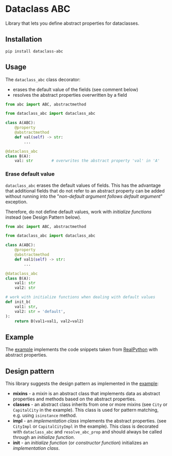 # Dataclass ABC

Library that lets you define abstract properties for dataclasses. 

## Installation

```pip install dataclass-abc```

## Usage

The `dataclass_abc` class decorator:

* erases the default value of the fields (see comment below)
* resolves the abstract properties overwritten by a field

``` python
from abc import ABC, abstractmethod

from dataclass_abc import dataclass_abc

class A(ABC):
    @property
    @abstractmethod
    def val(self) -> str:
        ...

@dataclass_abc
class B(A):
    val: str        # overwrites the abstract property 'val' in 'A'
```

### Erase default value

`dataclass_abc` erases the default values of fields. This has the advantage that
additional fields that do not refer to an abstract property can be added
without running into the "*non-default argument follows default argument*" 
exception.

Therefore, do not define default values, work with *initialize functions* 
instead (see Design Pattern below).

``` python
from abc import ABC, abstractmethod

from dataclass_abc import dataclass_abc

class A(ABC):
    @property
    @abstractmethod
    def val1(self) -> str:
        ...

@dataclass_abc
class B(A):
    val1: str
    val2: str

# work with initialize functions when dealing with default values
def init_b(
    val1: str,
    val2: str = 'default',
):
    return B(val1=val1, val2=val2)
```

## Example

The [example](https://github.com/MichaelSchneeberger/dataclass-abc/tree/master/example)
implements the code snippets taken from [RealPython](https://realpython.com/python-data-classes/)
 with abstract properties.

## Design pattern

This library suggests the design pattern as implemented in the 
[example](https://github.com/MichaelSchneeberger/dataclass-abc/tree/master/example):

- **mixins** - a *mixin* is an abstract class that implements data as abstract
properties and methods based on the abstract properties.
- **classes** - an abstract class inherits from one or more mixins
(see `City` or `CapitalCity` in the example). This class is used for pattern matching,
e.g. using `isinstance` method.
- **impl** - an *implementation class* implements the abstract properties. 
(see `CityImpl` or `CapitalCityImpl` in the example). This class is decorated with
`dataclass_abc` and `resolve_abc_prop` and should always be called through an 
*initialize function*.
- **init** - an *initialize function* (or *constructor function*) initializes an 
*implementation class*.
